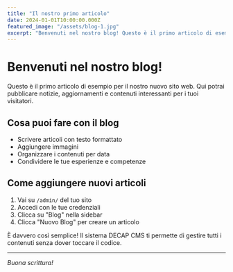 ```yaml
---
title: "Il nostro primo articolo"
date: 2024-01-01T10:00:00.000Z
featured_image: "/assets/blog-1.jpg"
excerpt: "Benvenuti nel nostro blog! Questo è il primo articolo di esempio per mostrare le funzionalità del sistema."
---
```


# Benvenuti nel nostro blog!

Questo è il primo articolo di esempio per il nostro nuovo sito web. Qui potrai pubblicare notizie, aggiornamenti e contenuti interessanti per i tuoi visitatori.

## Cosa puoi fare con il blog

- Scrivere articoli con testo formattato
- Aggiungere immagini
- Organizzare i contenuti per data
- Condividere le tue esperienze e competenze

## Come aggiungere nuovi articoli

1. Vai su `/admin/` del tuo sito
2. Accedi con le tue credenziali
3. Clicca su "Blog" nella sidebar
4. Clicca "Nuovo Blog" per creare un articolo

È davvero così semplice! Il sistema DECAP CMS ti permette di gestire tutti i contenuti senza dover toccare il codice.

---

*Buona scrittura!*
